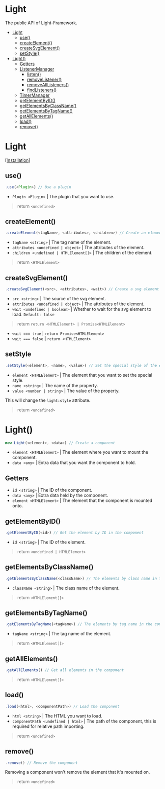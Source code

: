 # Light
The public API of Light-Framework.

* [Light](#light)
  * [use()](#use)
  * [createElement()](#createelement)
  * [createSvgElement()](#createsvgelement)
  * [setStyle()](#setstyle)
* [Light()](#light-1)
  * [Getters](#getters)
  * [ListenerManager](#listenermanager)
    * [listen()](#listen)
    * [removeListener()](#removelistener)
    * [removeAllListeners()](#removealllisteners)
    * [findListeners()](#findlisteners)
  * [TimerManager](#timermanager)
  * [getElementByID()](#getelementbyid)
  * [getElementsByClassName()](#getelementsbyclassname)
  * [getElementsByTagName()](#getelementsbytagname)
  * [getAllElements()](#getallelements)
  * [load()](#load)
  * [remove()](#remove)

# Light
[[Installation](/document?page=Get%20Started%2FInstallation)]

## use()
```ts
.use(<Plugin>) // Use a plugin
```
* `Plugin <Plugin>` | The plugin that you want to use.

> return `<undefined>`

## createElement()
```ts
.createElement(<tagName>, <attributes>, <children>) // Create an element
```
* `tagName <string>` | The tag name of the element.
* `attributes <undefined | object>` | The attributes of the element.
* `children <undefined | HTMLElement[]>` | The children of the element.

> return `<HTMLElement>`

## createSvgElement()
```ts
.createSvgElement(<src>, <attributes>, <wait>) // Create a svg element
```
* `src <string>` | The source of the svg element.
* `attributes <undefined | object>` | The attributes of the element.
* `wait <undefined | boolean>` | Whether to wait for the svg element to load. `Default: false`

> return `return <HTMLElement> | Promise<HTMLElement>`
* `wait === true` | `return Promise<HTMLElement>`
* `wait === false` | `return <HTMLElement>`

## setStyle
```js
.setStyle(<element>, <name>, <value>) // Set the special style of the element
```
* `element <HTMLElement>` | The element that you want to set the special style.
* `name <string>` | The name of the property.
* `value <number | string>` | The value of the property.

This will change the `light:style` attribute.

> return `<undefined>`

# Light()
```ts
new Light(<element>, <data>) // Create a component
```
* `element <HTMLElement>` | The element where you want to mount the component.
* `data <any>` | Extra data that you want the component to hold.

## Getters
* `id <string>` | The ID of the component.
* `data <any>` | Extra data held by the component.
* `element <HTMLElement>` | The element that the component is mounted onto.

## getElementByID()
```ts
.getElementByID(<id>) // Get the element by ID in the component
```
* `id <string>` | The ID of the element.

> return `<undefined | HTMLElement>`

## getElementsByClassName()
```ts
.getElementsByClassName(<className>) // The elements by class name in the component
```
* `className <string>` | The class name of the element.

> return `<HTMLElement[]>`

## getElementsByTagName()
```ts
.getElementsByTagName(<tagName>) // The elements by tag name in the component
```
* `tagName <string>` | The tag name of the element.

> return `<HTMLElement[]>`

## getAllElements()
```ts
.getAllElements() // Get all elements in the component
```

> return `<HTMLElement[]>`

## load()
```ts
.load(<html>, <componentPath>) // Load the component
```
* `html <string>` | The HTML you want to load.
* `componentPath <undefined | html>` | The path of the component, this is required for relative path importing.

> return `<undefined>`

## remove()
```ts
.remove() // Remove the component
```
Removing a component won't remove the element that it's mounted on.

> return `<undefined>`
